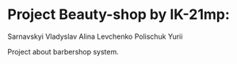 # Project Beauty-shop by IK-21mp:

Sarnavskyi Vladyslav
Alina Levchenko
Polischuk Yurii

Project about barbershop system.

